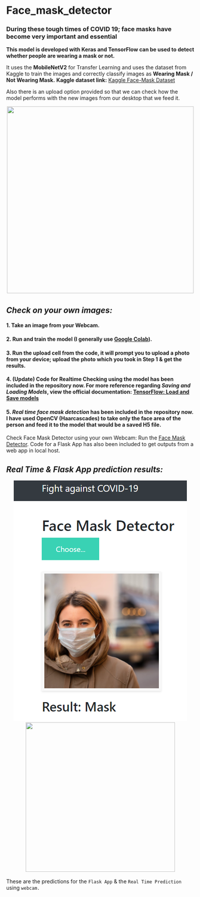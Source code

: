 # Face_mask_detector

### During these tough times of COVID 19; face masks have become very important and essential

**This model is developed with Keras and TensorFlow can be used to detect whether people are wearing a mask or not.**

It uses the **MobileNetV2** for Transfer Learning and uses the dataset from Kaggle to train the images and correctly classify images as **Wearing Mask / Not Wearing Mask.** **Kaggle dataset link:**    [Kaggle Face-Mask Dataset](https://www.kaggle.com/ashishjangra27/face-mask-12k-images-dataset)

Also there is an upload option provided so that we can check how the model performs with the new images from our desktop that we feed it.

<p align="center"><img src="https://freerangestock.com/sample/137191/new-normal--young-person-wearing-protective-face-mask-.jpg" height="500" width="500"></p>



## *Check on your own images:*
#### 1. Take an image from your Webcam.
#### 2. Run and train the model (I generally use [Google Colab](https://colab.research.google.com/)).
#### 3. Run the upload cell from the code, it will prompt you to upload a photo from your device; upload the photo which you took in Step 1 & get the results.
#### 4. (Update) Code for Realtime Checking using the model has been included in the repository now. For more reference regarding *Saving and Loading Models*, view the official documentation: [TensorFlow: Load and Save models](https://www.tensorflow.org/tutorials/keras/save_and_load)
#### 5. ***Real time face mask detection*** has been included in the repository now. I have used OpenCV (Haarcascades) to take only the face area of the person and feed it to the model that would be a saved H5 file.


Check Face Mask Detector using your own Webcam: Run the [Face Mask Detector](https://github.com/Om4AI/Covid-Face-mask-detector/blob/main/Try_Face_Mask_detector.py). Code for a Flask App has also been included to get outputs from a web app in local host.
<br>


## *Real Time & Flask App prediction results:*
<p align="center"><img src="Flask_App.PNG"> <img src="My_mask_test.PNG" height="400" width="400"></p>

These are the predictions for the `Flask App` & the `Real Time Prediction` using `webcam.`
